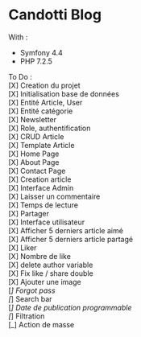 # Candotti Blog  
  
With :  
- Symfony 4.4  
- PHP 7.2.5  
  
To Do :  
[X] Creation du projet  
[X] Initialisation base de données  
[X] Entité Article, User  
[X] Entité catégorie  
[X] Newsletter  
[X] Role, authentification  
[X] CRUD Article  
[X] Template Article  
[X] Home Page  
[X] About Page  
[X] Contact Page  
[X] Creation article  
[X] Interface Admin  
[X] Laisser un commentaire  
[X] Temps de lecture    
[X] Partager  
[X] Interface utilisateur  
[X] Afficher 5 derniers article aimé  
[X] Afficher 5 derniers article partagé  
[X] Liker  
[X] Nombre de like        
[X] delete author variable        
[X] Fix like / share double      
[X] Ajouter une image  
[_] Forgot pass        
[_] Search bar    
[_] Date de publication programmable    
[_] Filtration    
[_] Action de masse    
